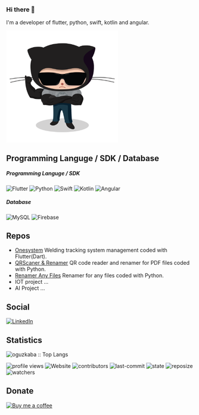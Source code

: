 ### Hi there 👋
I'm a developer of flutter, python, swift, kotlin and angular. 

<img src="steroidtocat.png" width = "300" height = "300" align = "center">



## Programming Languge / SDK / Database
##### Programming Languge / SDK
![Flutter](https://img.icons8.com/color/48/000000/flutter.png)
![Python](https://img.icons8.com/color/48/000000/python.png)
![Swift](https://img.icons8.com/fluent/48/000000/swift.png)
![Kotlin](https://img.icons8.com/color/48/000000/kotlin.png)
![Angular](https://img.icons8.com/color/48/000000/angularjs.png)       


##### Database
![MySQL](https://img.icons8.com/fluent/48/000000/mysql-logo.png) 
![Firebase](https://img.icons8.com/color/48/000000/firebase.png)

## Repos

- [Onesystem](https://github.com/oguzkaba/onesystem)   Welding tracking system management coded with Flutter(Dart).
- [QRScaner & Renamer](https://github.com/oguzkaba/python_projects/tree/master/___QR_Scaner)   QR code reader and renamer for PDF files coded with Python.
- [Renamer Any Files](https://github.com/oguzkaba/python_projects/tree/master/___FilesRename)  	Renamer for any files coded with Python.
- IOT project ...
- AI Project ...

## Social
<a href="https://www.linkedin.com/in/oğuz-kaba/" target="_blank"><img alt="LinkedIn" src="https://img.shields.io/badge/oguzkaba-in-blue?style=flat&logo=linkedin"></a>

## Statistics

<p><img src="https://github-readme-stats.vercel.app/api?username=oguzkaba&show_icons=true&theme=dracula"alt="oguzkaba :: Top Langs" /></p>


![profile views](https://komarev.com/ghpvc/?username=oguzkaba&label=profile+views&style=plastic)
![Website](https://img.shields.io/website?down_color=red&down_message=down&up_color=green&up_message=up&url=https://oguzkaba.github.io)
![contributors](https://img.shields.io/github/all-contributors/all-contributors/all-contributors?logo=github)
![last-commit](https://img.shields.io/github/last-commit/oguzkaba/iot_flutter_project?logo=github)
![state](https://img.shields.io/github/deployments/oguzkaba/iot_flutter_project/github-pages?logo=github)
![reposize](https://img.shields.io/github/repo-size/oguzkaba/iot_flutter_project?logo=github)
![watchers](https://img.shields.io/github/watchers/oguzkaba/iot_flutter_project?logo=github)
<!--- ![follwers](https://img.shields.io/github/followers/oguzkaba?logo=github)--->

## Donate

<a href="https://www.buymeacoffee.com/oguzkaba" target="_blank">
      <img width="10%" alt="Buy me a coffee" src="https://raw.githubusercontent.com/onimur/.github/master/.resources/support-buy-coffee.png"/>
  </a>
